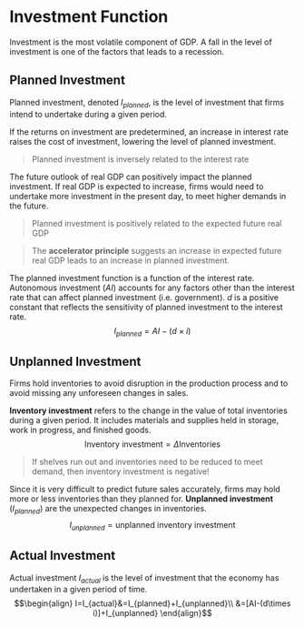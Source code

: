 # Investment Function
Investment is the most volatile component of GDP. A fall in the level of investment is one of the factors that leads to a recession.

## Planned Investment
Planned investment, denoted $I_{planned}$, is the level of investment that firms intend to undertake during a given period.

If the returns on investment are predetermined, an increase in interest rate raises the cost of investment, lowering the level of planned investment.
> Planned investment is inversely related to the interest rate

The future outlook of real GDP can positively impact the planned investment. If real GDP is expected to increase, firms would need to undertake more investment in the present day, to meet higher demands in the future.
> Planned investment is positively related to the expected future real GDP

> The **accelerator principle** suggests an increase in expected future real GDP leads to an increase in planned investment. 

The planned investment function is a function of the interest rate. Autonomous investment ($AI$) accounts for any factors other than the interest rate that can affect planned investment (i.e. government). $d$ is a positive constant that reflects the sensitivity of planned investment to the interest rate.
$$I_{planned}=AI-(d\times i)$$

## Unplanned Investment
Firms hold inventories to avoid disruption in the production process and to avoid missing any unforeseen changes in sales.

**Inventory investment** refers to the change in the value of total inventories during a given period. It includes materials and supplies held in storage, work in progress, and finished goods.
$$\text{Inventory investment}=\Delta \text{Inventories}$$
> If shelves run out and inventories need to be reduced to meet demand, then inventory investment is negative!

Since it is very difficult to predict future sales accurately, firms may hold more or less inventories than they planned for. **Unplanned investment** ($I_{planned}$) are the unexpected changes in inventories.
$$I_{unplanned}=\text{unplanned inventory investment}$$

## Actual Investment
Actual investment $I_{actual}$ is the level of investment that the economy has undertaken in a given period of time.
$$\begin{align}
I=I_{actual}&=I_{planned}+I_{unplanned}\\
&=[AI-(d\times i)]+I_{unplanned}
\end{align}$$
